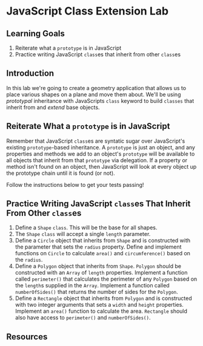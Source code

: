 # JavaScript Class Extension Lab

## Learning Goals


1. Reiterate what a `prototype` is in JavaScript
2. Practice writing JavaScript `class`es that inherit from other `class`es

## Introduction

In this lab we're going to create a geometry application that allows us
to place various shapes on a plane and move them about. We'll be using
_prototypal_ inheritance with JavaScripts `class` keyword to build
`classes` that inherit from and _extend_ base objects.

## Reiterate What a `prototype` is in JavaScript

Remember that JavaScript `class`es are syntatic sugar over JavaScript's
existing `prototype`-based inheritance. A `prototype` is just an object,
and any properties and methods we add to an object's `prototype` will be
available to all objects that inherit from that `prototype` via delegation.
If a property or method isn't found on an object, then JavaScript will look
at every object up the prototype chain until it is found (or not).

Follow the instructions below to get your tests passing!

## Practice Writing JavaScript `class`es That Inherit From Other `class`es

1. Define a `Shape` `class`. This will be the base for all shapes.
2. The `Shape` `class` will accept a single `length` parameter.
3. Define a `Circle` object that inherits from `Shape` and is
   constructed with the parameter that sets the `radius` property. Define
   and implement functions on `Circle` to calculate `area()` and
   `circumference()` based on the `radius`.
4. Define a `Polygon` object that inherits from `Shape`. `Polygon` should be
   constructed with an `Array` of `length` properties. Implement a function
   called `perimeter()` that calculates the perimeter of any `Polygon` based
   on the `length`s supplied in the `Array`. Implement a function called
   `numberOfSides()` that returns the number of sides for the `Polygon`.
5. Define a `Rectangle` object that inherits from `Polygon` and is
   constructed with two integer arguments that sets a `width` and `height`
   properties. Implement an `area()` function to calculate the area. `Rectangle`
   should also have access to `perimeter()` and `numberOfSides()`.

## Resources
